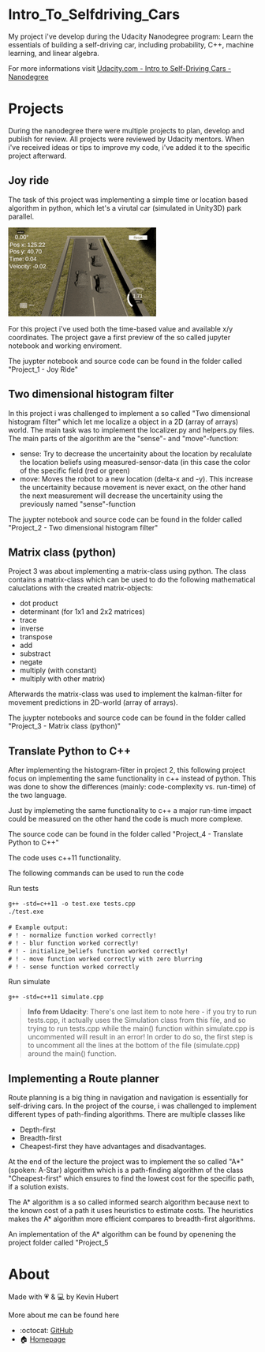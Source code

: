 # Intro_To_Selfdriving_Cars
My project i've develop during the Udacity Nanodegree program: Learn the essentials of building a self-driving car, including probability, C++, machine learning, and linear algebra.

For more informations visit [Udacity.com - Intro to Self-Driving Cars - Nanodegree](https://udacity.com/course/intro-to-self-driving-cars--nd113)

# Projects
During the nanodegree there were multiple projects to plan, develop and publish for review. All projects were reviewed by Udacity mentors. When i've received ideas or tips to improve my code, i've added it to the specific project afterward.

## Joy ride
The task of this project was implementing a simple time or location based algorithm in python, which let's a virutal car (simulated in Unity3D) park parallel.

![Overview](/screenshots/car_parking_parallel.gif?raw=true)

For this project i've used both the time-based value and available x/y coordinates. The project gave a first preview of the so called jupyter notebook and working enviroment.

The juypter notebook and source code can be found in the folder called "Project_1 - Joy Ride" 


## Two dimensional histogram filter
In this project i was challenged to implement a so called "Two dimensional histogram filter" which let me localize a object in a 2D (array of arrays) world.
The main task was to implement the localizer.py and helpers.py files. 
The main parts of the algorithm are the "sense"- and "move"-function:
- sense: Try to decrease the uncertainity about the location by recalulate the location beliefs using measured-sensor-data (in this case the color of the specific field (red or green)
- move: Moves the robot to a new location (delta-x and -y). This increase the uncertainity because movement is never exact, on the other hand the next measurement will decrease the uncertainity using the previously named "sense"-function

The juypter notebook and source code can be found in the folder called "Project_2 - Two dimensional histogram filter" 
 

## Matrix class (python)
Project 3 was about implementing a matrix-class using python. The class contains a matrix-class which can be used to do the following mathematical caluclations with the created matrix-objects:

- dot product
- determinant (for 1x1 and 2x2 matrices)
- trace
- inverse
- transpose
- add
- substract
- negate
- multiply (with constant)
- multiply with other matrix)

Afterwards the matrix-class was used to implement the kalman-filter for movement predictions in 2D-world (array of arrays).

The juypter notebooks and source code can be found in the folder called "Project_3 - Matrix class (python)"


## Translate Python to C++
After implementing the histogram-filter in project 2, this following project focus on implementing the same functionality in c++ instead of python.
This was done to show the differences (mainly: code-complexity vs. run-time) of the two language. 

Just by implemeting the same functionality to c++ a major run-time impact could be measured on the other hand the code is much more complexe.

The source code can be found in the folder called "Project_4 - Translate Python to C++"

The code uses c++11 functionality.

The following commands can be used to run the code

Run tests
``` Shell
g++ -std=c++11 -o test.exe tests.cpp
./test.exe

# Example output:
# ! - normalize function worked correctly!
# ! - blur function worked correctly!
# ! - initialize_beliefs function worked correctly!
# ! - move function worked correctly with zero blurring
# ! - sense function worked correctly
```

Run simulate
``` Shell
g++ -std=c++11 simulate.cpp
```

> **Info from Udacity**: There's one last item to note here - if you try to run tests.cpp, it actually uses the Simulation class from this file, and so trying to run tests.cpp while the main() function within simulate.cpp is uncommented will result in an error! In order to do so, the first step is to uncomment all the lines at the bottom of the file (simulate.cpp) around the main() function.

## Implementing a Route planner
Route planning is a big thing in navigation and navigation is essentially for self-driving cars. In the project of the course, i was challenged to implement different types of path-finding algorithms. There are multiple classes like
- Depth-first
- Breadth-first
- Cheapest-first
they have advantages and disadvantages.

At the end of the lecture the project was to implement the so called "A*" (spoken: A-Star) algorithm which is a path-finding algorithm of the class "Cheapest-first" which ensures to find the lowest cost for the specific path, if a solution exists.

The A* algorithm is a so called informed search algorithm because next to the known cost of a path it uses heuristics to estimate costs. The heuristics makes the A* algorithm more efficient compares to breadth-first algorithms.

An implementation of the A* algorithm can be found by openening the project folder called "Project_5







# About
Made with 💗 & 💻 by Kevin Hubert

More about me can be found here
- :octocat: [GitHub](https://github.com/KevinHubert-Dev) 
- 🏠 [Homepage](http://Kevin-Hubert.de/)
